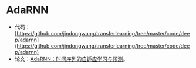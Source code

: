 # AdaRNN
* 代码：[https://github.com/jindongwang/transferlearning/tree/master/code/deep/adarnn](https://github.com/jindongwang/transferlearning/tree/master/code/deep/adarnn)
* 论文：[AdaRNN：时间序列的自适应学习与预测](https://arxiv.org/pdf/2108.04443.pdf)。

